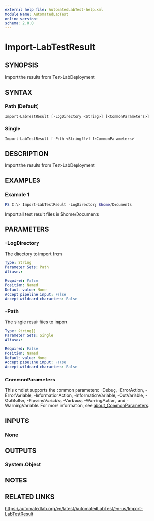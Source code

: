 ```yaml
---
external help file: AutomatedLabTest-help.xml
Module Name: AutomatedLabTest
online version:
schema: 2.0.0
---
```


# Import-LabTestResult

## SYNOPSIS
Import the results from Test-LabDeployment

## SYNTAX

### Path (Default)
```
Import-LabTestResult [-LogDirectory <String>] [<CommonParameters>]
```

### Single
```
Import-LabTestResult [-Path <String[]>] [<CommonParameters>]
```

## DESCRIPTION
Import the results from Test-LabDeployment

## EXAMPLES

### Example 1
```powershell
PS C:\> Import-LabTestResult -LogDirectory $home/Documents
```

Import all test result files in $home/Documents

## PARAMETERS

### -LogDirectory
The directory to import from

```yaml
Type: String
Parameter Sets: Path
Aliases:

Required: False
Position: Named
Default value: None
Accept pipeline input: False
Accept wildcard characters: False
```

### -Path
The single result files to import

```yaml
Type: String[]
Parameter Sets: Single
Aliases:

Required: False
Position: Named
Default value: None
Accept pipeline input: False
Accept wildcard characters: False
```

### CommonParameters
This cmdlet supports the common parameters: -Debug, -ErrorAction, -ErrorVariable, -InformationAction, -InformationVariable, -OutVariable, -OutBuffer, -PipelineVariable, -Verbose, -WarningAction, and -WarningVariable. For more information, see [about_CommonParameters](http://go.microsoft.com/fwlink/?LinkID=113216).

## INPUTS

### None
## OUTPUTS

### System.Object
## NOTES

## RELATED LINKS
https://automatedlab.org/en/latest/AutomatedLabTest/en-us/Import-LabTestResult
